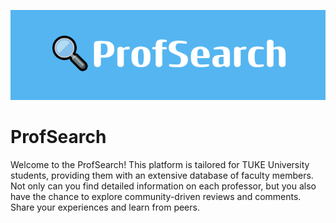 
![Logo](images/🔍ProfSearch.png)
# ProfSearch

Welcome to the ProfSearch! This platform is tailored for TUKE University students, providing them with an extensive database of faculty members. Not only can you find detailed information on each professor, but you also have the chance to explore community-driven reviews and comments. Share your experiences and learn from peers.

